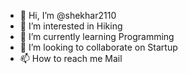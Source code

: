 - 👋 Hi, I’m @shekhar2110
- 👀 I’m interested in Hiking
- 🌱 I’m currently learning Programming
- 💞️ I’m looking to collaborate on Startup
- 📫 How to reach me Mail

<!---
shekhar2110/shekhar2110 is a ✨ special ✨ repository because its `README.md` (this file) appears on your GitHub profile.
You can click the Preview link to take a look at your changes.
--->

